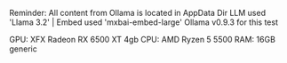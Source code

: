 Reminder: All content from Ollama is located in AppData Dir
LLM used 'Llama 3.2' | Embed used 'mxbai-embed-large'
Ollama v0.9.3 for this test

GPU: XFX Radeon RX 6500 XT 4gb
CPU: AMD Ryzen 5 5500
RAM: 16GB generic
